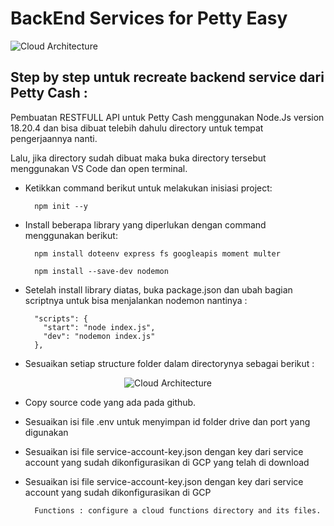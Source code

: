 <h1>BackEnd Services for Petty Easy</h1>

![Cloud Architecture](https://storage.googleapis.com/storage_file_updlbjb/photo/FLOW2.png)

<h2>Step by step untuk recreate backend service dari Petty Cash :</h2>

Pembuatan RESTFULL API untuk Petty Cash menggunakan Node.Js version 18.20.4 dan bisa dibuat telebih dahulu directory untuk tempat pengerjaannya nanti.

Lalu, jika directory sudah dibuat maka buka directory tersebut menggunakan VS Code dan open terminal.
- Ketikkan command berikut untuk melakukan inisiasi project:
  
        npm init --y
- Install beberapa library yang diperlukan dengan command menggunakan berikut:
  
        npm install doteenv express fs googleapis moment multer

        npm install --save-dev nodemon
  
- Setelah install library diatas, buka package.json dan ubah bagian scriptnya untuk bisa menjalankan nodemon nantinya :

        "scripts": {
          "start": "node index.js",
          "dev": "nodemon index.js"
        },
  
- Sesuaikan setiap structure folder dalam directorynya sebagai berikut :

<div align="center">
  <img src="https://storage.googleapis.com/storage_file_updlbjb/photo/structure.png" alt="Cloud Architecture">
</div>

- Copy source code yang ada pada github.

- Sesuaikan isi file .env untuk menyimpan id folder drive dan port yang digunakan

- Sesuaikan isi file service-account-key.json dengan key dari service account yang sudah dikonfigurasikan di GCP yang telah di download

- Sesuaikan isi file service-account-key.json dengan key dari service account yang sudah dikonfigurasikan di GCP

        Functions : configure a cloud functions directory and its files.

